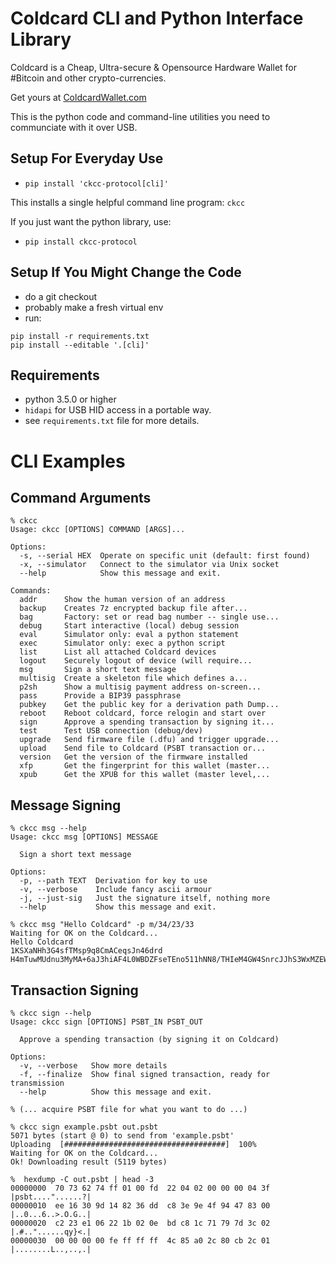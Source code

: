 # Coldcard CLI and Python Interface Library

Coldcard is a Cheap, Ultra-secure & Opensource Hardware Wallet
for #Bitcoin and other crypto-currencies. 

Get yours at [ColdcardWallet.com](http://coldcardwallet.com)

This is the python code and command-line utilities you need to communciate with it over USB.

## Setup For Everyday Use

- `pip install 'ckcc-protocol[cli]'`

This installs a single helpful command line program: `ckcc`

If you just want the python library, use:

- `pip install ckcc-protocol`


## Setup If You Might Change the Code

- do a git checkout
- probably make a fresh virtual env
- run:

```
pip install -r requirements.txt
pip install --editable '.[cli]'
```

## Requirements

- python 3.5.0 or higher
- `hidapi` for USB HID access in a portable way.
- see `requirements.txt` file for more details.


# CLI Examples

## Command Arguments

```
% ckcc
Usage: ckcc [OPTIONS] COMMAND [ARGS]...

Options:
  -s, --serial HEX  Operate on specific unit (default: first found)
  -x, --simulator   Connect to the simulator via Unix socket
  --help            Show this message and exit.

Commands:
  addr      Show the human version of an address
  backup    Creates 7z encrypted backup file after...
  bag       Factory: set or read bag number -- single use...
  debug     Start interactive (local) debug session
  eval      Simulator only: eval a python statement
  exec      Simulator only: exec a python script
  list      List all attached Coldcard devices
  logout    Securely logout of device (will require...
  msg       Sign a short text message
  multisig  Create a skeleton file which defines a...
  p2sh      Show a multisig payment address on-screen...
  pass      Provide a BIP39 passphrase
  pubkey    Get the public key for a derivation path Dump...
  reboot    Reboot coldcard, force relogin and start over
  sign      Approve a spending transaction by signing it...
  test      Test USB connection (debug/dev)
  upgrade   Send firmware file (.dfu) and trigger upgrade...
  upload    Send file to Coldcard (PSBT transaction or...
  version   Get the version of the firmware installed
  xfp       Get the fingerprint for this wallet (master...
  xpub      Get the XPUB for this wallet (master level,...
```


## Message Signing

```
% ckcc msg --help
Usage: ckcc msg [OPTIONS] MESSAGE

  Sign a short text message

Options:
  -p, --path TEXT  Derivation for key to use
  -v, --verbose    Include fancy ascii armour
  -j, --just-sig   Just the signature itself, nothing more
  --help           Show this message and exit.

% ckcc msg "Hello Coldcard" -p m/34/23/33
Waiting for OK on the Coldcard...
Hello Coldcard                    
1KSXaNHh3G4sfTMsp9q8CmACeqsJn46drd
H4mTuwMUdnu3MyMA+6aJ3hiAF4L0WBDZFseTEno511hNN8/THIeM4GW4SnrcJJhS3WxMZEWFdEIZDSP+H5aIcao=
```

## Transaction Signing

```
% ckcc sign --help
Usage: ckcc sign [OPTIONS] PSBT_IN PSBT_OUT

  Approve a spending transaction (by signing it on Coldcard)

Options:
  -v, --verbose   Show more details
  -f, --finalize  Show final signed transaction, ready for transmission
  --help          Show this message and exit.

% (... acquire PSBT file for what you want to do ...)

% ckcc sign example.psbt out.psbt
5071 bytes (start @ 0) to send from 'example.psbt'
Uploading  [####################################]  100%
Waiting for OK on the Coldcard...
Ok! Downloading result (5119 bytes)

%  hexdump -C out.psbt | head -3
00000000  70 73 62 74 ff 01 00 fd  22 04 02 00 00 00 04 3f  |psbt...."......?|
00000010  ee 16 30 9d 14 82 36 dd  c8 3e 9e 4f 94 47 83 00  |..0...6..>.O.G..|
00000020  c2 23 e1 06 22 1b 02 0e  bd c8 1c 71 79 7d 3c 02  |.#.."......qy}<.|
00000030  00 00 00 00 fe ff ff ff  4c 85 a0 2c 80 cb 2c 01  |........L..,..,.|

```


